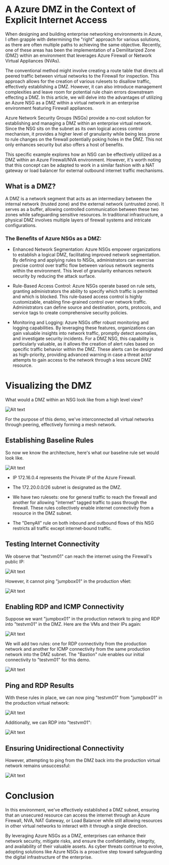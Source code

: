 # A Azure DMZ in the Context of Explicit Internet Access

When designing and building enterprise networking environments in Azure, I often grapple with determining the "right" approach for various solutions, as there are often multiple paths to achieving the same objective. Recently, one of these areas has been the implementation of a Demilitarized Zone (DMZ) within an environment that leverages Azure Firewall or Network Virtual Appliances (NVAs).

The conventional method might involve creating a route table that directs all peered traffic between virtual networks to the Firewall for inspection. This approach allows for the creation of various rulesets to disallow traffic, effectively establishing a DMZ. However, it can also introduce management complexities and leave room for potential rule chain errors downstream effecting a DMZ. In this article, we will delve into the advantages of utilizing an Azure NSG as a DMZ within a virtual network in an enterprise environment featuring Firewall appliances.

Azure Network Security Groups (NSGs) provide a no-cost solution for establishing and managing a DMZ within an enterprise virtual network. Since the NSG sits on the subnet as its own logical access control mechanism, it provides a higher level of granularity while being less prone to rule changes on the firewall potentially poking holes in the DMZ. This not only enhances security but also offers a host of benefits. 

This specific example explores how an NSG can be effectively utilized as a DMZ within an Azure Firewall/NVA environment. However, it's worth noting that this concept can be adapted to work in a similar fashion with a NAT gateway or load balancer for external outbound internet traffic mechanisms.

## What is a DMZ?

A DMZ is a network segment that acts as an intermediary between the internal network (trusted zone) and the external network (untrusted zone). It serves as a buffer, allowing controlled communication between these two zones while safeguarding sensitive resources. In traditional infrastructure, a physical DMZ involves multiple layers of firewall systems and intricate configurations.

### The Benefits of Azure NSGs as a DMZ:

- Enhanced Network Segmentation:
Azure NSGs empower organizations to establish a logical DMZ, facilitating improved network segmentation. By defining and applying rules to NSGs, administrators can exercise precise control over traffic flow between various network segments within the environment. This level of granularity enhances network security by reducing the attack surface.

- Rule-Based Access Control:
Azure NSGs operate based on rule sets, granting administrators the ability to specify which traffic is permitted and which is blocked. This rule-based access control is highly customizable, enabling fine-grained control over network traffic. Administrators can define source and destination, ports, protocols, and service tags to create comprehensive security policies.

- Monitoring and Logging:
Azure NSGs offer robust monitoring and logging capabilities. By leveraging these features, organizations can gain valuable insights into network traffic, promptly detect anomalies, and investigate security incidents. For a DMZ NSG, this capability is particularly valuable, as it allows the creation of alert rules based on specific traffic behavior within the DMZ. These alerts can be designated as high-priority, providing advanced warning in case a threat actor attempts to gain access to the network through a less secure DMZ resource.



# Visualizing the DMZ


What would a DMZ within an NSG look like from a high level view?

![Alt text](dmz-with-nsgs.png)



For the purpose of this demo, we've interconnected all virtual networks through peering, effectively forming a mesh network.

## Establishing Baseline Rules

So now we know the architecture, here's what our baseline rule set would look like.

![Alt text](image.png)



- IP 172.16.0.4 represents the Private IP of the Azure Firewall.

- The 172.20.0.0/26 subnet is designated as the DMZ.

- We have two rulesets: one for general traffic to reach the firewall and another for allowing "internet" tagged traffic to pass through the firewall. These rules collectively enable internet connectivity from a resource in the DMZ subnet.

- The "DenyAll" rule on both inbound and outbound flows of this NSG restricts all traffic except internet-bound traffic.

## Testing Internet Connectivity

We observe that "testvm01" can reach the internet using the Firewall's public IP:

![Alt text](image-1.png)



However, it cannot ping "jumpbox01" in the production vNet:



![Alt text](image-2.png)





## Enabling RDP and ICMP Connectivity

Suppose we want "jumpbox01" in the production network to ping and RDP into "testvm01" in the DMZ. Here are the VMs and their IPs again:


![Alt text](image-7.png)

We will add two rules: one for RDP connectivity from the production network and another for ICMP connectivity from the same production network into the DMZ subnet. The "Bastion" rule enables our initial connectivity to "testvm01" for this demo.



![Alt text](image-3.png)

## Ping and RDP Results

With these rules in place, we can now ping "testvm01" from "jumpbox01" in the production virtual network:



![Alt text](image-4.png)



Additionally, we can RDP into "testvm01":



![Alt text](image-5.png)


## Ensuring Unidirectional Connectivity

However, attempting to ping from the DMZ back into the production virtual network remains unsuccessful:




![Alt text](image-6.png)






# Conclusion

In this environment, we've effectively established a DMZ subnet, ensuring that an unsecured resource can access the internet through an Azure Firewall, NVA, NAT Gateway, or Load Balancer while still allowing resources in other virtual networks to interact with it through a single direction.

By leveraging Azure NSGs as a DMZ, enterprises can enhance their network security, mitigate risks, and ensure the confidentiality, integrity, and availability of their valuable assets. As cyber threats continue to evolve, adopting solutions like Azure NSGs is a proactive step toward safeguarding the digital infrastructure of the enterprise.
